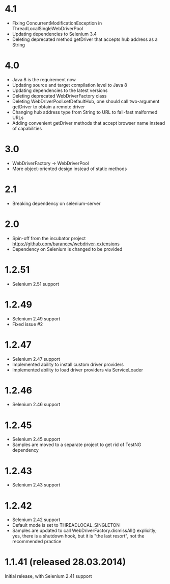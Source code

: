 4.1
=======================
* Fixing ConcurrentModificationException in ThreadLocalSingleWebDriverPool
* Updating dependencies to Selenium 3.4
* Deleting deprecated method getDriver that accepts hub address as a String

4.0
=======================

* Java 8 is the requirement now
* Updating source and target compilation level to Java 8
* Updating dependencies to the latest versions
* Deleting deprecated WebDriverFactory class
* Deleting WebDriverPool.setDefaultHub, one should call two-argument getDriver to obtain a remote driver
* Changing hub address type from String to URL to fail-fast malformed URLs
* Adding convenient getDriver methods that accept browser name instead of capabilities

3.0
=======================

* WebDriverFactory -> WebDriverPool
* More object-oriented design instead of static methods

2.1
=======================

* Breaking dependency on selenium-server

2.0
=======================

* Spin-off from the incubator project https://github.com/barancev/webdriver-extensions
* Dependency on Selenium is changed to be provided

1.2.51
=======================

* Selenium 2.51 support

1.2.49
=======================

* Selenium 2.49 support
* Fixed issue #2

1.2.47
=======================

* Selenium 2.47 support
* Implemented ability to install custom driver providers
* Implemented ability to load driver providers via ServiceLoader

1.2.46
=======================

* Selenium 2.46 support

1.2.45
=======================

* Selenium 2.45 support
* Samples are moved to a separate project to get rid of TestNG dependency

1.2.43
=======================

* Selenium 2.43 support

1.2.42
=======================

* Selenium 2.42 support
* Default mode is set to THREADLOCAL_SINGLETON
* Samples are updated to call WebDriverFactory.dismissAll() explicitly; yes, there is a shutdown hook, but it is "the last resort", not the recommended practice

1.1.41 (released 28.03.2014)
============================

Initial release, with Selenium 2.41 support
